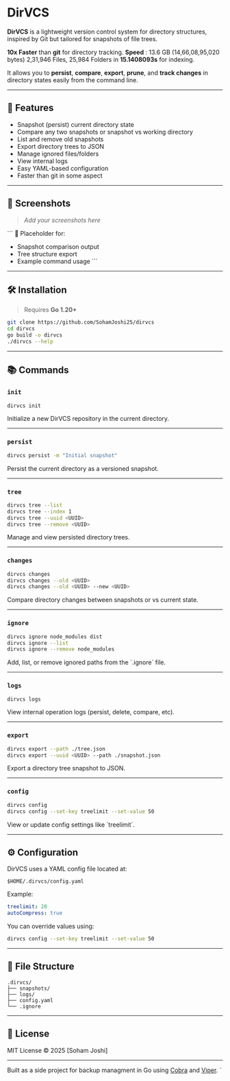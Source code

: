 # DirVCS

**DirVCS** is a lightweight version control system for directory structures, inspired by Git but tailored for snapshots of file trees.

**10x Faster** than **git** for directory tracking. **Speed** : 13.6 GB (14,66,08,95,020 bytes) 2,31,946 Files, 25,984 Folders in **15.1408093s** for indexing.

It allows you to **persist**, **compare**, **export**, **prune**, and **track changes** in directory states easily from the command line.

---

## 🚀 Features

- Snapshot (persist) current directory state
- Compare any two snapshots or snapshot vs working directory
- List and remove old snapshots
- Export directory trees to JSON
- Manage ignored files/folders
- View internal logs
- Easy YAML-based configuration
- Faster than git in some aspect

---

## 📸 Screenshots

> _Add your screenshots here_

\`\`\`
📁 Placeholder for:
- Snapshot comparison output
- Tree structure export
- Example command usage
\`\`\`

---

## 🛠️ Installation

> Requires **Go 1.20+**

```bash
git clone https://github.com/SohamJoshi25/dirvcs
cd dirvcs
go build -o dirvcs
./dirvcs --help
```

---

## 📚 Commands

### `init`

```bash
dirvcs init
```

Initialize a new DirVCS repository in the current directory.

---

### `persist`

```bash
dirvcs persist -m "Initial snapshot"
```

Persist the current directory as a versioned snapshot.

---

### `tree`

```bash
dirvcs tree --list
dirvcs tree --index 1
dirvcs tree --uuid <UUID>
dirvcs tree --remove <UUID>
```

Manage and view persisted directory trees.

---

### `changes`

```bash
dirvcs changes
dirvcs changes --old <UUID>
dirvcs changes --old <UUID> --new <UUID>
```

Compare directory changes between snapshots or vs current state.

---

### `ignore`

```bash
dirvcs ignore node_modules dist
dirvcs ignore --list
dirvcs ignore --remove node_modules
```

Add, list, or remove ignored paths from the \`.ignore\` file.

---

### `logs`

```bash
dirvcs logs
```

View internal operation logs (persist, delete, compare, etc).

---

### `export`

```bash
dirvcs export --path ./tree.json
dirvcs export --uuid <UUID> --path ./snapshot.json
```

Export a directory tree snapshot to JSON.

---

### `config`

```bash
dirvcs config
dirvcs config --set-key treelimit --set-value 50
```

View or update config settings like \`treelimit\`.

---

## ⚙️ Configuration

DirVCS uses a YAML config file located at:

```
$HOME/.dirvcs/config.yaml
```

Example:

```yaml
treelimit: 20
autoCompress: true
```

You can override values using:

```bash
dirvcs config --set-key treelimit --set-value 50
```

---

## 📁 File Structure

```
.dirvcs/
├── snapshots/
├── logs/
├── config.yaml
└── .ignore
```

---

## 📄 License

MIT License © 2025 [Soham Joshi]

---

Built as a side project for backup managment in Go using [Cobra](https://github.com/spf13/cobra) and [Viper](https://github.com/spf13/viper).
`